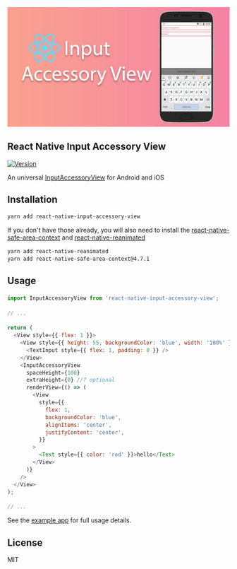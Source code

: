 ![React Native Input Accessory View](background.jpg)

## React Native Input Accessory View

[![Version][version-badge]][package]

[version-badge]: https://img.shields.io/npm/v/react-native-input-accessory-view
[package]: https://www.npmjs.com/package/react-native-input-accessory-view

An universal [InputAccessoryView](https://reactnative.dev/docs/inputaccessoryview) for Android and iOS

## Installation

```sh
yarn add react-native-input-accessory-view
```

If you don't have those already, you will also need to install the [react-native-safe-area-context](https://github.com/th3rdwave/react-native-safe-area-context) and [react-native-reanimated](https://github.com/software-mansion/react-native-reanimated)

```sh
yarn add react-native-reanimated
yarn add react-native-safe-area-context@4.7.1
```

## Usage

```js
import InputAccessoryView from 'react-native-input-accessory-view';

// ...

return (
  <View style={{ flex: 1 }}>
    <View style={{ height: 55, backgroundColor: 'blue', width: '100%' }}>
      <TextInput style={{ flex: 1, padding: 0 }} />
    </View>
    <InputAccessoryView
      spaceHeight={100}
      extraHeight={0} //? optional
      renderView={() => (
        <View
          style={{
            flex: 1,
            backgroundColor: 'blue',
            alignItems: 'center',
            justifyContent: 'center',
          }}
        >
          <Text style={{ color: 'red' }}>hello</Text>
        </View>
      )}
    />
  </View>
);

// ...
```

See the [example app](./example/src/App.js) for full usage details.

## License

MIT
